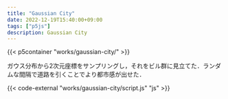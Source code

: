 ```yaml
---
title: "Gaussian City"
date: 2022-12-19T15:40:00+09:00
tags: ["p5js"]
description: Gaussian City
---
```



{{< p5container "works/gaussian-city/" >}}

ガウス分布から2次元座標をサンプリングし，それをビル群に見立てた．ランダムな間隔で道路を引くことでより都市感が出せた．

{{< code-external "works/gaussian-city/script.js" "js" >}}
